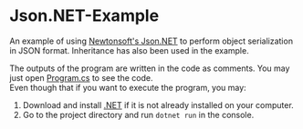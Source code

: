# Json.NET-Example
An example of using [Newtonsoft's Json.NET](https://www.newtonsoft.com/json) to perform object serialization in JSON format. Inheritance has also been used in the example.

The outputs of the program are written in the code as comments. You may just open [Program.cs](Program.cs) to see the code.\
Even though that if you want to execute the program, you may:
1. Download and install [.NET](https://dotnet.microsoft.com/download) if it is not already installed on your computer.
2. Go to the project directory and run `dotnet run` in the console.
